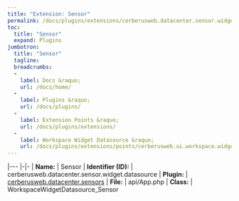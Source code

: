 ```yaml
---
title: "Extension: Sensor"
permalink: /docs/plugins/extensions/cerberusweb.datacenter.sensor.widget.datasource/
toc:
  title: "Sensor"
  expand: Plugins
jumbotron:
  title: "Sensor"
  tagline: 
  breadcrumbs:
  -
    label: Docs &raquo;
    url: /docs/home/
  -
    label: Plugins &raquo;
    url: /docs/plugins/
  -
    label: Extension Points &raquo;
    url: /docs/plugins/extensions/
  -
    label: Workspace Widget Datasource &raquo;
    url: /docs/plugins/extensions/points/cerberusweb.ui.workspace.widget.datasource
---
```


|---
|-|-
| **Name:** | Sensor
| **Identifier (ID):** | cerberusweb.datacenter.sensor.widget.datasource
| **Plugin:** | [cerberusweb.datacenter.sensors](/docs/plugins/cerberusweb.datacenter.sensors/)
| **File:** | api/App.php
| **Class:** | WorkspaceWidgetDatasource_Sensor

